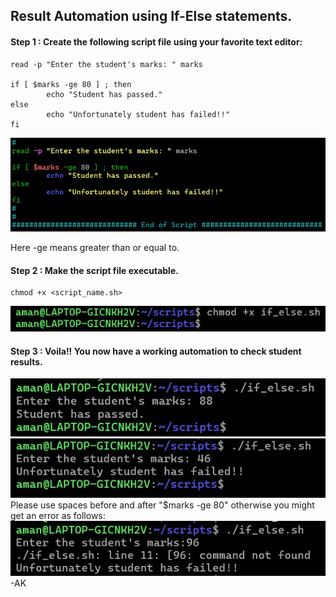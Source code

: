 ## Result Automation using If-Else statements.

#### Step 1 : Create the following script file using your favorite text editor:
```
read -p "Enter the student's marks: " marks

if [ $marks -ge 80 ] ; then
        echo "Student has passed."
else
        echo "Unfortunately student has failed!!"
fi
```
![](https://github.com/amancs1422/Practice_Shell_Scripting/blob/f51a57299acaa6b3735a31dcab90bd94af9e2419/Images/if_else1.jpg)

Here -ge means greater than or equal to.<br>

#### Step 2 : Make the script file executable.
```
chmod +x <script_name.sh>
```
![](https://github.com/amancs1422/Practice_Shell_Scripting/blob/d3df229002aa051c3d220737355816d348082e1f/Images/if_else2.jpg)

#### Step 3 : Voila!! You now have a working automation to check student results.
![](https://github.com/amancs1422/Practice_Shell_Scripting/blob/16e5438c045714d41ea6bb03cad999838398e907/Images/if_else3.jpg)
![](https://github.com/amancs1422/Practice_Shell_Scripting/blob/16e5438c045714d41ea6bb03cad999838398e907/Images/if_else4.jpg)<br>
Please use spaces before and after "$marks -ge 80" otherwise you might get an error as follows:
![](https://github.com/amancs1422/Practice_Shell_Scripting/blob/f1d9e0daef6e8d848fc191b4c1ecd91796ecdd9b/Images/if_else5.jpg)<br>
-AK